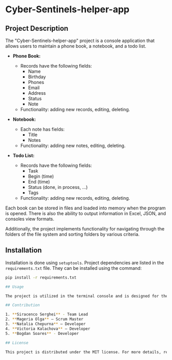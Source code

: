 # Cyber-Sentinels-helper-app

## Project Description

The "Cyber-Sentinels-helper-app" project is a console application that allows users to maintain a phone book, a notebook, and a todo list.

- **Phone Book:**
  - Records have the following fields:
    - Name
    - Birthday
    - Phones
    - Email
    - Address
    - Status
    - Note
  - Functionality: adding new records, editing, deleting.

- **Notebook:**
  - Each note has fields:
    - Title
    - Notes
  - Functionality: adding new notes, editing, deleting.

- **Todo List:**
  - Records have the following fields:
    - Task
    - Begin (time)
    - End (time)
    - Status (done, in process, ...)
    - Tags
  - Functionality: adding new records, editing, deleting.

Each book can be stored in files and loaded into memory when the program is opened. There is also the ability to output information in Excel, JSON, and consoles view formats.

Additionally, the project implements functionality for navigating through the folders of the file system and sorting folders by various criteria.

## Installation

Installation is done using `setuptools`. Project dependencies are listed in the `requirements.txt` file. They can be installed using the command:

```bash
pip install -r requirements.txt

## Usage

The project is utilized in the terminal console and is designed for the storage and processing of contacts, notes, and tasks. It also serves as a file manager.

## Contribution

1. **Siracenco Serghei** - Team Lead
2. **Mageria Olga** – Scrum Master
3. **Natalia Chepurna** – Developer
4. **Victoria Kalachova** – Developer
5. **Bogdan Soares** - Developer

## License

This project is distributed under the MIT license. For more details, refer to the [LICENSE](LICENSE) file.
